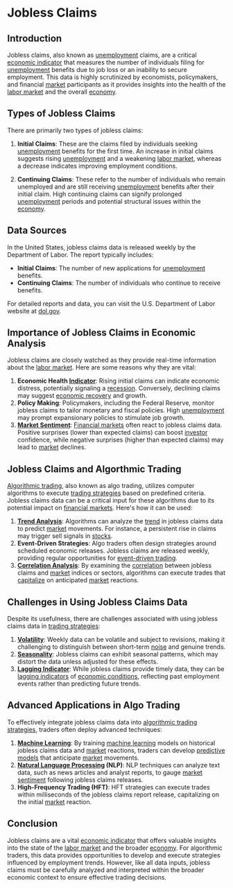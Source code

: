 # Jobless Claims

## Introduction
Jobless claims, also known as [unemployment](../u/unemployment.md) claims, are a critical [economic indicator](../e/economic_indicator.md) that measures the number of individuals filing for [unemployment](../u/unemployment.md) benefits due to job loss or an inability to secure employment. This data is highly scrutinized by economists, policymakers, and financial [market](../m/market.md) participants as it provides insights into the health of the [labor market](../l/labor_market.md) and the overall [economy](../e/economy.md).

## Types of Jobless Claims
There are primarily two types of jobless claims:

1. **Initial Claims**: These are the claims filed by individuals seeking [unemployment](../u/unemployment.md) benefits for the first time. An increase in initial claims suggests rising [unemployment](../u/unemployment.md) and a weakening [labor market](../l/labor_market.md), whereas a decrease indicates improving employment conditions.

2. **Continuing Claims**: These refer to the number of individuals who remain unemployed and are still receiving [unemployment](../u/unemployment.md) benefits after their initial claim. High continuing claims can signify prolonged [unemployment](../u/unemployment.md) periods and potential structural issues within the [economy](../e/economy.md).

## Data Sources
In the United States, jobless claims data is released weekly by the Department of Labor. The report typically includes:

- **Initial Claims**: The number of new applications for [unemployment](../u/unemployment.md) benefits.
- **Continuing Claims**: The number of individuals who continue to receive benefits.
  
For detailed reports and data, you can visit the U.S. Department of Labor website at [dol.gov](https://www.dol.gov).

## Importance of Jobless Claims in Economic Analysis
Jobless claims are closely watched as they provide real-time information about the [labor market](../l/labor_market.md). Here are some reasons why they are vital:

1. **Economic Health [Indicator](../i/indicator.md)**: Rising initial claims can indicate economic distress, potentially signaling a [recession](../r/recession.md). Conversely, declining claims may suggest [economic recovery](../e/economic_recovery.md) and growth.
2. **Policy Making**: Policymakers, including the Federal Reserve, monitor jobless claims to tailor monetary and fiscal policies. High [unemployment](../u/unemployment.md) may prompt expansionary policies to stimulate job growth.
3. **[Market Sentiment](../m/market_sentiment.md)**: [Financial markets](../f/financial_market.md) often react to jobless claims data. Positive surprises (lower than expected claims) can boost [investor](../i/investor.md) confidence, while negative surprises (higher than expected claims) may lead to [market](../m/market.md) declines.

## Jobless Claims and Algorthmic Trading
[Algorithmic trading](../a/accountability.md), also known as algo trading, utilizes computer algorithms to execute [trading strategies](../t/trading_strategies.md) based on predefined criteria. Jobless claims data can be a critical input for these algorithms due to its potential impact on [financial markets](../f/financial_market.md). Here's how it can be used:

1. **[Trend Analysis](../t/trend_analysis.md)**: Algorithms can analyze the [trend](../t/trend.md) in jobless claims data to predict [market](../m/market.md) movements. For instance, a persistent rise in claims may trigger sell signals in [stocks](../s/stock.md).
2. **Event-Driven Strategies**: Algo traders often design strategies around scheduled economic releases. Jobless claims are released weekly, providing regular opportunities for [event-driven trading](../e/event-driven_trading.md).
3. **[Correlation Analysis](../c/correlation_analysis.md)**: By examining the [correlation](../c/correlation.md) between jobless claims and [market](../m/market.md) indices or sectors, algorithms can execute trades that [capitalize](../c/capitalize.md) on anticipated [market](../m/market.md) reactions.

## Challenges in Using Jobless Claims Data
Despite its usefulness, there are challenges associated with using jobless claims data in [trading strategies](../t/trading_strategies.md):

1. **[Volatility](../v/volatility.md)**: Weekly data can be volatile and subject to revisions, making it challenging to distinguish between short-term [noise](../n/noise.md) and genuine trends.
2. **[Seasonality](../s/seasonality.md)**: Jobless claims can exhibit seasonal patterns, which may distort the data unless adjusted for these effects.
3. **[Lagging Indicator](../l/lagging_indicator.md)**: While jobless claims provide timely data, they can be [lagging indicators](../l/lagging_indicators.md) of [economic conditions](../e/economic_conditions.md), reflecting past employment events rather than predicting future trends.

## Advanced Applications in Algo Trading
To effectively integrate jobless claims data into [algorithmic trading strategies](../a/algorithmic_trading_strategies.md), traders often deploy advanced techniques:

1. **[Machine Learning](../m/machine_learning.md)**: By training [machine learning](../m/machine_learning.md) models on historical jobless claims data and [market](../m/market.md) reactions, traders can develop [predictive models](../p/predictive_models_in_trading.md) that anticipate [market](../m/market.md) movements.
2. **[Natural Language Processing](../n/natural_language_processing_(nlp)_in_trading.md) (NLP)**: NLP techniques can analyze text data, such as news articles and analyst reports, to gauge [market sentiment](../m/market_sentiment.md) following jobless claims releases.
3. **High-Frequency Trading (HFT)**: HFT strategies can execute trades within milliseconds of the jobless claims report release, capitalizing on the initial [market](../m/market.md) reaction.

## Conclusion
Jobless claims are a vital [economic indicator](../e/economic_indicator.md) that offers valuable insights into the state of the [labor market](../l/labor_market.md) and the broader [economy](../e/economy.md). For algorithmic traders, this data provides opportunities to develop and execute strategies influenced by employment trends. However, like all data inputs, jobless claims must be carefully analyzed and interpreted within the broader economic context to ensure effective trading decisions.